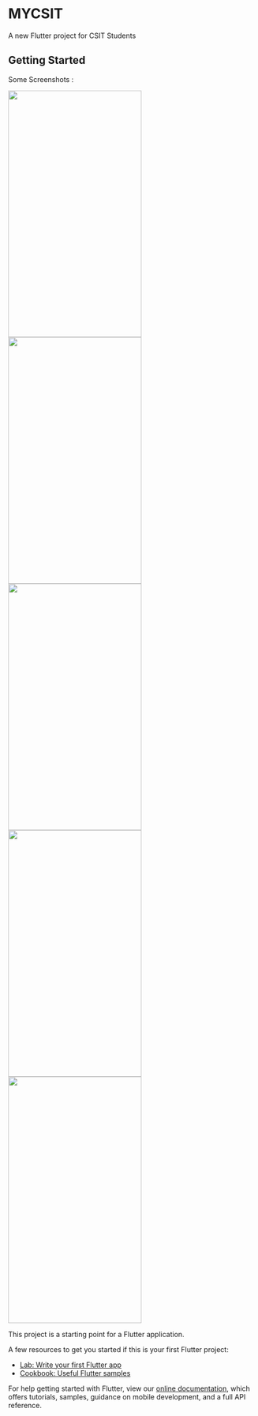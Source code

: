 # MYCSIT

A new Flutter project for CSIT Students

## Getting Started

Some Screenshots :

<img src="https://user-images.githubusercontent.com/48326144/141945142-1d34e4b4-e04a-445c-ac51-2b455ee93c23.jpg" width="270" height="500"> <img src="https://user-images.githubusercontent.com/48326144/141944982-15e207ed-805f-4289-a91e-031ae6ce6024.jpg " width="270" height="500"> <img src="https://user-images.githubusercontent.com/48326144/141945024-cfc036f9-2955-4e2a-8dd7-f3ec8d8c16d5.jpg" width="270" height="500">
<img src="https://user-images.githubusercontent.com/48326144/141945177-60ee941d-ddf7-4f79-a567-693b74c1b50e.jpg" width="270" height="500">
<img src="https://user-images.githubusercontent.com/48326144/141945087-19ef2c55-fdca-4443-a9ce-202bc84010a9.jpg" width="270" height="500">



This project is a starting point for a Flutter application.

A few resources to get you started if this is your first Flutter project:

- [Lab: Write your first Flutter app](https://flutter.dev/docs/get-started/codelab)
- [Cookbook: Useful Flutter samples](https://flutter.dev/docs/cookbook)

For help getting started with Flutter, view our
[online documentation](https://flutter.dev/docs), which offers tutorials,
samples, guidance on mobile development, and a full API reference.
